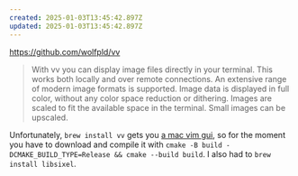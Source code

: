 ```yaml
---
created: 2025-01-03T13:45:42.897Z
updated: 2025-01-03T13:45:42.897Z
---
```

https://github.com/wolfpld/vv

> With vv you can display image files directly in your terminal. This works both locally and over remote connections. An extensive range of modern image formats is supported. Image data is displayed in full color, without any color space reduction or dithering. Images are scaled to fit the available space in the terminal. Small images can be upscaled.

Unfortunately, `brew install vv` gets you [a mac vim gui](https://github.com/vv-vim/vv), so for the moment you have to download and compile it with `cmake -B build -DCMAKE_BUILD_TYPE=Release && cmake --build build`. I also had to `brew install libsixel`.